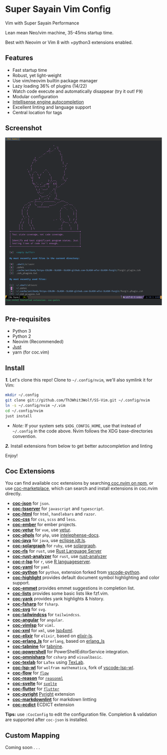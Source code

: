 # Super Sayain Vim Config

Vim with Super Sayain Performance

Lean mean Neo/vim machine, 35-45ms startup time.

Best with Neovim or Vim 8 with +python3 extensions enabled.

## Features

- Fast startup time
- Robust, yet light-weight
- Use vim/neovim builtin package manager
- Lazy loading 36% of plugins (14/22)
- Watch code execute and automatically disappear (try it out! <kbd>F9</kbd>)
- Modular configuration
-  [Intellisense engine autocompletion](https://github.com/neoclide/coc.nvim)
- Excellent linting and language support
- Central location for tags

## Screenshot
![](./img/ss-screenshot.png)

## Pre-requisites

- Python 3
- Python 2
- Neovim (Recommended)
- [Just](https://github.com/casey/just)
- yarn (for coc.vim)

## Install

**_1._** Let's clone this repo! Clone to `~/.config/nvim`,
we'll also symlink it for Vim:

```sh
mkdir ~/.config
git clone git://github.com/Th3Whit3Wolf/SS-Vim.git ~/.config/nvim
ln -s ~/.config/nvim ~/.vim
cd ~/.config/nvim 
just install
```

- _Note:_ If your system sets `$XDG_CONFIG_HOME`,
  use that instead of `~/.config` in the code above.
  Nvim follows the XDG base-directories convention.

**_2._** Install extensions from below to get better autocompletion and linting

Enjoy!

## Coc Extensions
You can find available coc extensions by searching[ coc.nvim on npm](https://www.npmjs.com/search?q=keywords%3Acoc.nvim), or use [coc-marketplace](https://github.com/fannheyward/coc-marketplace), which can search and install extensions in coc.nvim directly.

* **[coc-json](https://github.com/neoclide/coc-json)** for `json`.
* **[coc-tsserver](https://github.com/neoclide/coc-tsserver)** for `javascript` and `typescript`.
* **[coc-html](https://github.com/neoclide/coc-html)** for `html`, `handlebars` and `razor`.
* **[coc-css](https://github.com/neoclide/coc-css)** for `css`, `scss` and `less`.
* **[coc-ember](https://github.com/NullVoxPopuli/coc-ember)** for ember projects.
* **[coc-vetur](https://github.com/neoclide/coc-vetur)** for `vue`, use [vetur](https://github.com/vuejs/vetur).
* **[coc-phpls](https://github.com/marlonfan/coc-phpls)** for `php`, use [intelephense-docs](https://github.com/bmewburn/intelephense-docs).
* **[coc-java](https://github.com/neoclide/coc-java)** for `java`, use [eclipse.jdt.ls](https://github.com/eclipse/eclipse.jdt.ls).
* **[coc-solargraph](https://github.com/neoclide/coc-solargraph)** for `ruby`, use [solargraph](http://solargraph.org/).
* **[coc-rls](https://github.com/neoclide/coc-rls)** for `rust`, use [Rust Language Server](https://github.com/rust-lang/rls)
* **[coc-rust-analyzer](https://github.com/fannheyward/coc-rust-analyzer)** for `rust`, use [rust-analyzer](https://github.com/rust-analyzer/rust-analyzer)
* **[coc-r-lsp](https://github.com/neoclide/coc-r-lsp)** for `r`, use [R languageserver](https://github.com/REditorSupport/languageserver).
* **[coc-yaml](https://github.com/neoclide/coc-yaml)** for `yaml`
* **[coc-python](https://github.com/neoclide/coc-python)** for `python`, extension forked from [vscode-python](https://github.com/Microsoft/vscode-python).
* **[coc-highlight](https://github.com/neoclide/coc-highlight)** provides default document symbol highlighting and color support.
* **[coc-emmet](https://github.com/neoclide/coc-emmet)** provides emmet suggestions in completion list.
* **[coc-lists](https://github.com/neoclide/coc-lists)** provides some basic lists like fzf.vim.
* **[coc-yank](https://github.com/neoclide/coc-yank)** provides yank highlights & history.
* **[coc-fsharp](https://github.com/yatli/coc-fsharp)** for `fsharp`.
* **[coc-svg](https://github.com/iamcco/coc-svg)** for `svg`.
* **[coc-tailwindcss](https://github.com/iamcco/coc-tailwindcss)** for `tailwindcss`.
* **[coc-angular](https://github.com/iamcco/coc-angular)** for `angular`.
* **[coc-vimlsp](https://github.com/iamcco/coc-vimlsp)** for `viml`.
* **[coc-xml](https://github.com/fannheyward/coc-xml)** for `xml`, use [lsp4xml](https://github.com/angelozerr/lsp4xml).
* **[coc-elixir](https://github.com/amiralies/coc-elixir)** for `elixir`, based on [elixir-ls](https://github.com/JakeBecker/elixir-ls/).
* **[coc-erlang_ls](https://github.com/hyhugh/coc-erlang_ls)** for `erlang`, based on [erlang_ls](https://github.com/erlang-ls/erlang_ls)
* **[coc-tabnine](https://github.com/neoclide/coc-tabnine)** for [tabnine](https://tabnine.com/).
* **[coc-powershell](https://github.com/yatli/coc-powershell)** for PowerShellEditorService integration.
* **[coc-omnisharp](https://github.com/yatli/coc-omnisharp)** for `csharp` and `visualbasic`.
* **[coc-texlab](https://github.com/fannheyward/coc-texlab)** for `LaTex` using [TexLab](https://texlab.netlify.com/).
* **[coc-lsp-wl](https://github.com/voldikss/coc-lsp-wl)** for `wolfram mathematica`, fork of [vscode-lsp-wl](https://github.com/kenkangxgwe/vscode-lsp-wl).
* **[coc-flow](https://github.com/amiralies/coc-flow)** for [`flow`](https://flow.org)
* **[coc-reason](https://github.com/jaredly/reason-language-server/tree/master/editor-extensions/coc.nvim)** for [`reasonml`](https://reasonml.github.io/)
* **[coc-svelte](https://github.com/coc-extensions/coc-svelte)** for [`svelte`](https://github.com/sveltejs/svelte)
* **[coc-flutter](https://github.com/iamcco/coc-flutter)** for [`flutter`](https://github.com/flutter/flutter)
* **[coc-pyright](https://github.com/fannheyward/coc-pyright)** [Pyright](https://github.com/microsoft/pyright) extension
* **[coc-markdownlint](https://github.com/fannheyward/coc-markdownlint)** for markdown lintting
* **[coc-ecdict](https://github.com/fannheyward/coc-ecdict)** ECDICT extension

**Tips:** use `:CocConfig` to edit the configuration file. Completion & validation are supported after `coc-json` is installed.

## Custom Mapping
Coming soon . . .
